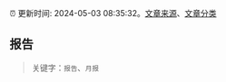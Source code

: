 :alarm_clock: 更新时间: 2024-05-03 08:35:32。[文章来源](/README.md)、[文章分类](/TAGS.md)

## 报告


> 关键字：`报告`、`月报`




